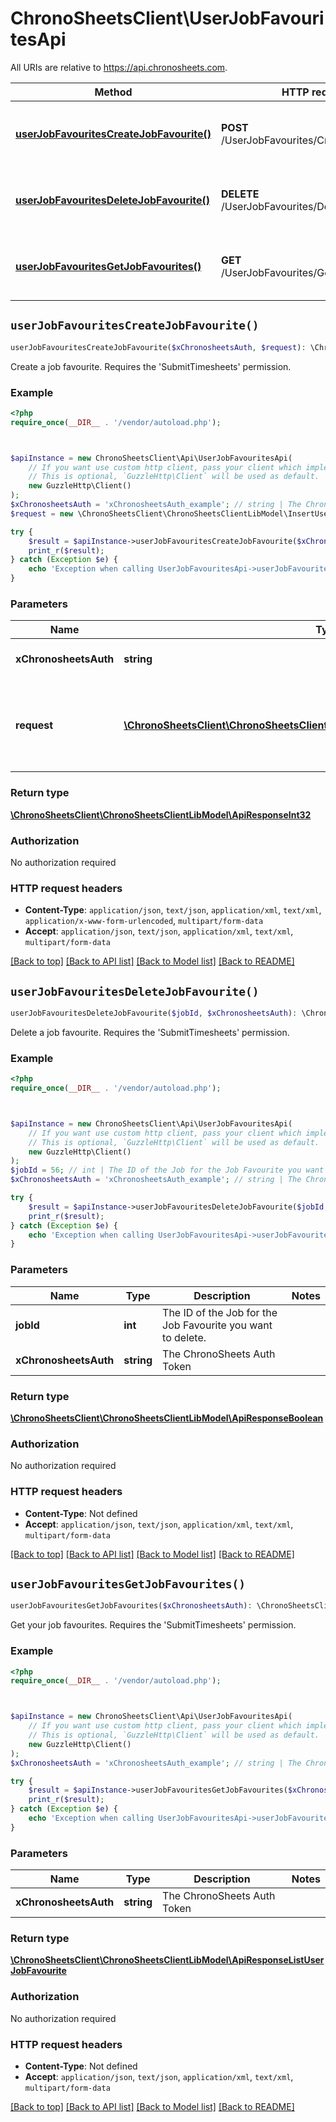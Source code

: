 # ChronoSheetsClient\UserJobFavouritesApi

All URIs are relative to https://api.chronosheets.com.

Method | HTTP request | Description
------------- | ------------- | -------------
[**userJobFavouritesCreateJobFavourite()**](UserJobFavouritesApi.md#userJobFavouritesCreateJobFavourite) | **POST** /UserJobFavourites/CreateJobFavourite | Create a job favourite.    Requires the &#39;SubmitTimesheets&#39; permission.
[**userJobFavouritesDeleteJobFavourite()**](UserJobFavouritesApi.md#userJobFavouritesDeleteJobFavourite) | **DELETE** /UserJobFavourites/DeleteJobFavourite | Delete a job favourite.    Requires the &#39;SubmitTimesheets&#39; permission.
[**userJobFavouritesGetJobFavourites()**](UserJobFavouritesApi.md#userJobFavouritesGetJobFavourites) | **GET** /UserJobFavourites/GetJobFavourites | Get your job favourites.    Requires the &#39;SubmitTimesheets&#39; permission.


## `userJobFavouritesCreateJobFavourite()`

```php
userJobFavouritesCreateJobFavourite($xChronosheetsAuth, $request): \ChronoSheetsClient\ChronoSheetsClientLibModel\ApiResponseInt32
```

Create a job favourite.    Requires the 'SubmitTimesheets' permission.

### Example

```php
<?php
require_once(__DIR__ . '/vendor/autoload.php');



$apiInstance = new ChronoSheetsClient\Api\UserJobFavouritesApi(
    // If you want use custom http client, pass your client which implements `GuzzleHttp\ClientInterface`.
    // This is optional, `GuzzleHttp\Client` will be used as default.
    new GuzzleHttp\Client()
);
$xChronosheetsAuth = 'xChronosheetsAuth_example'; // string | The ChronoSheets Auth Token
$request = new \ChronoSheetsClient\ChronoSheetsClientLibModel\InsertUserJobFavouriteRequest(); // \ChronoSheetsClient\ChronoSheetsClientLibModel\InsertUserJobFavouriteRequest | An Insert UserJobFavourite Request object containing values for the new UserJobFavourite to create

try {
    $result = $apiInstance->userJobFavouritesCreateJobFavourite($xChronosheetsAuth, $request);
    print_r($result);
} catch (Exception $e) {
    echo 'Exception when calling UserJobFavouritesApi->userJobFavouritesCreateJobFavourite: ', $e->getMessage(), PHP_EOL;
}
```

### Parameters

Name | Type | Description  | Notes
------------- | ------------- | ------------- | -------------
 **xChronosheetsAuth** | **string**| The ChronoSheets Auth Token |
 **request** | [**\ChronoSheetsClient\ChronoSheetsClientLibModel\InsertUserJobFavouriteRequest**](../Model/InsertUserJobFavouriteRequest.md)| An Insert UserJobFavourite Request object containing values for the new UserJobFavourite to create |

### Return type

[**\ChronoSheetsClient\ChronoSheetsClientLibModel\ApiResponseInt32**](../Model/ApiResponseInt32.md)

### Authorization

No authorization required

### HTTP request headers

- **Content-Type**: `application/json`, `text/json`, `application/xml`, `text/xml`, `application/x-www-form-urlencoded`, `multipart/form-data`
- **Accept**: `application/json`, `text/json`, `application/xml`, `text/xml`, `multipart/form-data`

[[Back to top]](#) [[Back to API list]](../../README.md#endpoints)
[[Back to Model list]](../../README.md#models)
[[Back to README]](../../README.md)

## `userJobFavouritesDeleteJobFavourite()`

```php
userJobFavouritesDeleteJobFavourite($jobId, $xChronosheetsAuth): \ChronoSheetsClient\ChronoSheetsClientLibModel\ApiResponseBoolean
```

Delete a job favourite.    Requires the 'SubmitTimesheets' permission.

### Example

```php
<?php
require_once(__DIR__ . '/vendor/autoload.php');



$apiInstance = new ChronoSheetsClient\Api\UserJobFavouritesApi(
    // If you want use custom http client, pass your client which implements `GuzzleHttp\ClientInterface`.
    // This is optional, `GuzzleHttp\Client` will be used as default.
    new GuzzleHttp\Client()
);
$jobId = 56; // int | The ID of the Job for the Job Favourite you want to delete.
$xChronosheetsAuth = 'xChronosheetsAuth_example'; // string | The ChronoSheets Auth Token

try {
    $result = $apiInstance->userJobFavouritesDeleteJobFavourite($jobId, $xChronosheetsAuth);
    print_r($result);
} catch (Exception $e) {
    echo 'Exception when calling UserJobFavouritesApi->userJobFavouritesDeleteJobFavourite: ', $e->getMessage(), PHP_EOL;
}
```

### Parameters

Name | Type | Description  | Notes
------------- | ------------- | ------------- | -------------
 **jobId** | **int**| The ID of the Job for the Job Favourite you want to delete. |
 **xChronosheetsAuth** | **string**| The ChronoSheets Auth Token |

### Return type

[**\ChronoSheetsClient\ChronoSheetsClientLibModel\ApiResponseBoolean**](../Model/ApiResponseBoolean.md)

### Authorization

No authorization required

### HTTP request headers

- **Content-Type**: Not defined
- **Accept**: `application/json`, `text/json`, `application/xml`, `text/xml`, `multipart/form-data`

[[Back to top]](#) [[Back to API list]](../../README.md#endpoints)
[[Back to Model list]](../../README.md#models)
[[Back to README]](../../README.md)

## `userJobFavouritesGetJobFavourites()`

```php
userJobFavouritesGetJobFavourites($xChronosheetsAuth): \ChronoSheetsClient\ChronoSheetsClientLibModel\ApiResponseListUserJobFavourite
```

Get your job favourites.    Requires the 'SubmitTimesheets' permission.

### Example

```php
<?php
require_once(__DIR__ . '/vendor/autoload.php');



$apiInstance = new ChronoSheetsClient\Api\UserJobFavouritesApi(
    // If you want use custom http client, pass your client which implements `GuzzleHttp\ClientInterface`.
    // This is optional, `GuzzleHttp\Client` will be used as default.
    new GuzzleHttp\Client()
);
$xChronosheetsAuth = 'xChronosheetsAuth_example'; // string | The ChronoSheets Auth Token

try {
    $result = $apiInstance->userJobFavouritesGetJobFavourites($xChronosheetsAuth);
    print_r($result);
} catch (Exception $e) {
    echo 'Exception when calling UserJobFavouritesApi->userJobFavouritesGetJobFavourites: ', $e->getMessage(), PHP_EOL;
}
```

### Parameters

Name | Type | Description  | Notes
------------- | ------------- | ------------- | -------------
 **xChronosheetsAuth** | **string**| The ChronoSheets Auth Token |

### Return type

[**\ChronoSheetsClient\ChronoSheetsClientLibModel\ApiResponseListUserJobFavourite**](../Model/ApiResponseListUserJobFavourite.md)

### Authorization

No authorization required

### HTTP request headers

- **Content-Type**: Not defined
- **Accept**: `application/json`, `text/json`, `application/xml`, `text/xml`, `multipart/form-data`

[[Back to top]](#) [[Back to API list]](../../README.md#endpoints)
[[Back to Model list]](../../README.md#models)
[[Back to README]](../../README.md)
